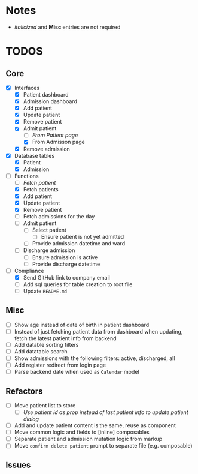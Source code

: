 # Notes

- _italicized_ and **Misc** entries are not required

# TODOS

## Core

- [x] Interfaces
  - [x] Patient dashboard
  - [x] Admission dashboard
  - [x] Add patient
  - [x] Update patient
  - [x] Remove patient
  - [x] Admit patient
    - [ ] _From Patient page_
    - [x] From Admisson page
  - [x] Remove admission
- [x] Database tables
  - [x] Patient
  - [x] Admission
- [ ] Functions
  - [ ] _Fetch patient_
  - [x] Fetch patients
  - [x] Add patient
  - [x] Update patient
  - [x] Remove patient
  - [ ] Fetch admissions for the day
  - [ ] Admit patient
    - [ ] Select patient
      - [ ] Ensure patient is not yet admitted
    - [ ] Provide admission datetime and ward
  - [ ] Discharge admission
    - [ ] Ensure admission is active
    - [ ] Provide discharge datetime
- [ ] Compliance
  - [x] Send GitHub link to company email
  - [ ] Add sql queries for table creation to root file
  - [ ] Update `README.md`

## Misc

- [ ] Show age instead of date of birth in patient dashboard
- [ ] Instead of just fetching patient data from dashboard when updating, fetch the latest patient info from backend
- [ ] Add datable sorting filters
- [ ] Add datatable search
- [ ] Show admissions with the following filters: active, discharged, all
- [ ] Add register redirect from login page
- [ ] Parse backend date when used as `Calendar` model

## Refactors

- [ ] Move patient list to store
  - [ ] _Use patient id as prop instead of last patient info to update patient dialog_
- [ ] Add and update patient content is the same, reuse as component
- [ ] Move common logic and fields to \[inline\] composables
- [ ] Separate patient and admission mutation logic from markup
- [ ] Move `confirm delete patient` prompt to separate file (e.g. composable)

## Issues
